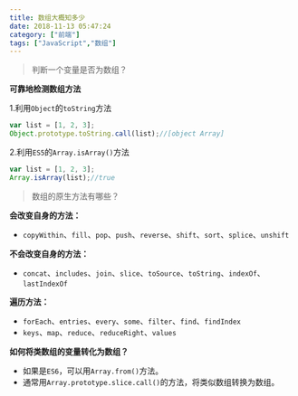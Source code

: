 ```yaml
---
title: 数组大概知多少
date: 2018-11-13 05:47:24
category: ["前端"]
tags: ["JavaScript","数组"]
---
```


> 判断一个变量是否为数组？

<!--more-->

**可靠地检测数组方法**

1.利用`Object`的`toString`方法

```javascript
var list = [1, 2, 3];
Object.prototype.toString.call(list);//[object Array]
```

2.利用`ES5`的`Array.isArray()`方法

```javascript
var list = [1, 2, 3];
Array.isArray(list);//true
```

> 数组的原生方法有哪些？

**会改变自身的方法：**

- `copyWithin`、`fill`、`pop`、`push`、`reverse`、`shift`、`sort`、`splice`、`unshift`

**不会改变自身的方法：**

- `concat`、`includes`、`join`、`slice`、`toSource`、`toString`、`indexOf`、`lastIndexOf`

**遍历方法：**

- `forEach`、`entries`、`every`、`some`、`filter`、`find`、`findIndex`
- `keys`、`map`、`reduce`、`reduceRight`、`values`

**如何将类数组的变量转化为数组？**

- 如果是`ES6`，可以用`Array.from()`方法。
- 通常用`Array.prototype.slice.call()`的方法，将类似数组转换为数组。